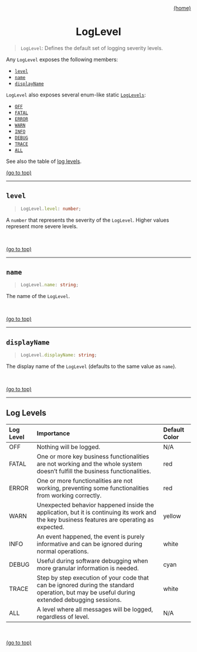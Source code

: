 <div id="top" align="right"><a href="https://github.com/auturge/logger#top">(home)</a></div>

# <h1 align="center">LogLevel</h1> #

> `LogLevel`: Defines the default set of logging severity levels.

Any `LogLevel` exposes the following members:

- [`level`](#level)
- [`name`](#name)
- [`displayName`](#displayName)

`LogLevel` also exposes several enum-like static [`LogLevels`](#log-levels):

- [`OFF`](#log-levels)
- [`FATAL`](#log-levels)
- [`ERROR`](#log-levels)
- [`WARN`](#log-levels)
- [`INFO`](#log-levels)
- [`DEBUG`](#log-levels)
- [`TRACE`](#log-levels)
- [`ALL`](#log-levels)

See also the table of [log levels](#log-levels).
<br>

<a href="#top">(go to top)</a>

----

## `level` ##

> ```typescript
> LogLevel.level: number;
> ```

A `number` that represents the severity of the `LogLevel`. Higher values represent more severe levels.

<br>

<a href="#top">(go to top)</a>

----

## `name` ##

> ```typescript
> LogLevel.name: string;
> ```

The name of the `LogLevel`.

<br>

<a href="#top">(go to top)</a>

----

## `displayName` ##

> ```typescript
> LogLevel.displayName: string;
> ```

The display name of the `LogLevel` (defaults to the same value as `name`).

<br>

<a href="#top">(go to top)</a>

----

## Log Levels ##

|Log Level	|Importance| Default Color |
|:---|:---|:---|
|OFF| Nothing will be logged. | N/A |
|FATAL	|One or more key business functionalities are not working and the whole system doesn’t fulfill the business functionalities.| red |
|ERROR	|One or more functionalities are not working, preventing some functionalities from working correctly.| red |
|WARN	|Unexpected behavior happened inside the application, but it is continuing its work and the key business features are operating as expected.| yellow |
|INFO	|An event happened, the event is purely informative and can be ignored during normal operations.| white |
|DEBUG	|Useful during software debugging when more granular information is needed.| cyan |
|TRACE	|Step by step execution of your code that can be ignored during the standard operation, but may be useful during extended debugging sessions.| white |
|ALL	|A level where all messages will be logged, regardless of level. | N/A |

<br>

<a href="#top">(go to top)</a>

<br>
